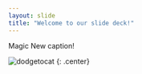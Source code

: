 ```yaml
---
layout: slide
title: "Welcome to our slide deck!"
---
```


Magic New caption!

![dodgetocat](https://octodex.github.com/images/dodgetocat_v2.png)
{: .center}
